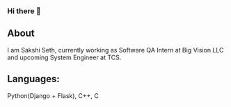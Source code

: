### Hi there 👋

## About
I am Sakshi Seth, currently working as Software QA Intern at Big Vision LLC and upcoming System Engineer at TCS.

## Languages:
Python(Django + Flask), C++, C
